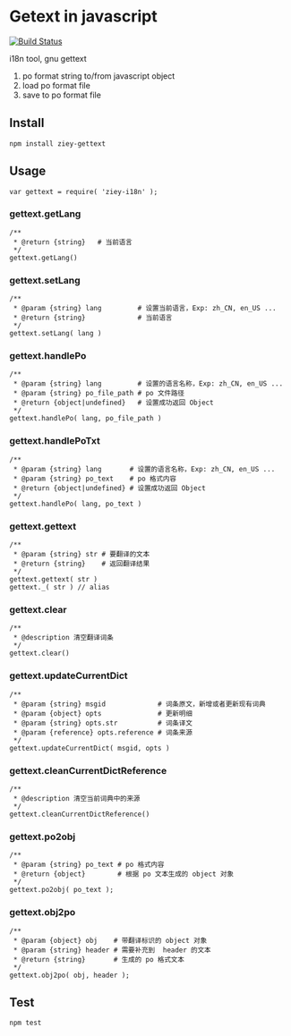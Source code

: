 # Getext in javascript

[![Build Status](https://travis-ci.org/zemzheng/ziey-gettext.svg?branch=master)](https://travis-ci.org/zemzheng/ziey-gettext)

i18n tool, gnu gettext

1. po format string to/from javascript object
2. load po format file
3. save to po format file

## Install

    npm install ziey-gettext

## Usage

    var gettext = require( 'ziey-i18n' );

### gettext.getLang

    /**
     * @return {string}   # 当前语言
     */
    gettext.getLang()

### gettext.setLang

    /**
     * @param {string} lang         # 设置当前语言，Exp: zh_CN, en_US ...
     * @return {string}             # 当前语言
     */
    gettext.setLang( lang )

### gettext.handlePo

    /**
     * @param {string} lang         # 设置的语言名称，Exp: zh_CN, en_US ...
     * @param {string} po_file_path # po 文件路径
     * @return {object|undefined}   # 设置成功返回 Object
     */
    gettext.handlePo( lang, po_file_path )

### gettext.handlePoTxt

    /**
     * @param {string} lang       # 设置的语言名称，Exp: zh_CN, en_US ...
     * @param {string} po_text    # po 格式内容
     * @return {object|undefined} # 设置成功返回 Object
     */
    gettext.handlePo( lang, po_text )

### gettext.gettext

    /**
     * @param {string} str # 要翻译的文本
     * @return {string}    # 返回翻译结果
     */
    gettext.gettext( str )
    gettext._( str ) // alias 

### gettext.clear

    /**
     * @description 清空翻译词条
     */
    gettext.clear()

### gettext.updateCurrentDict

    /**
     * @param {string} msgid             # 词条原文，新增或者更新现有词典
     * @param {object} opts              # 更新明细
     * @param {string} opts.str          # 词条译文
     * @param {reference} opts.reference # 词条来源
     */
    gettext.updateCurrentDict( msgid, opts )

### gettext.cleanCurrentDictReference

    /**
     * @description 清空当前词典中的来源
     */
    gettext.cleanCurrentDictReference()

### gettext.po2obj

    /**
     * @param {string} po_text # po 格式内容
     * @return {object}        # 根据 po 文本生成的 object 对象
     */
    gettext.po2obj( po_text );

### gettext.obj2po

    /**
     * @param {object} obj    # 带翻译标识的 object 对象
     * @param {string} header # 需要补充到  header 的文本
     * @return {string}       # 生成的 po 格式文本
     */
    gettext.obj2po( obj, header );

## Test

    npm test
